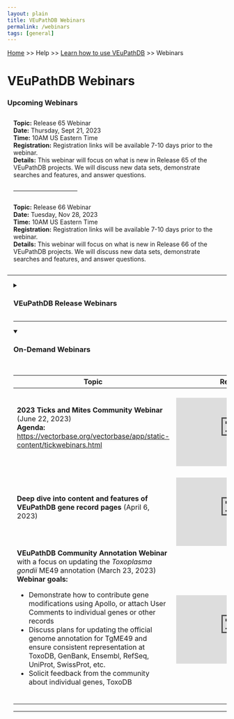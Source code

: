 ```yaml
---
layout: plain
title: VEuPathDB Webinars 
permalink: /webinars
tags: [general]
---
```

<style>
  div.contents {
    margin-left: 1em;
    margin-bottom: 1em;
  }
  div.contents p {
    line-height: 90%;
  }
  div.webinar {
    margin: 2em 0;
  }
</style>

<p><a href="/">Home</a> >> Help >> <a href="/a/app/static-content/landing.html">Learn how to use VEuPathDB</a> >> Webinars</p>

<h1 id="resources">VEuPathDB Webinars</h1>

<div class="static-content">

  <h3>Upcoming Webinars </h3>
  <div class="contents">

  <div class="anchor"><a name="release65"></a></div>
  <div class="webinar">
  <b>Topic:</b> Release 65 Webinar<br>
  <b>Date:</b> Thursday, Sept 21, 2023<br>
  <b>Time:</b> 10AM US Eastern Time<br>
  <b>Registration:</b> Registration links will be available 7-10 days prior to the webinar.  <br>
  <b>Details:</b> This webinar will focus on what is new in Release 65 of the VEuPathDB projects.  We will discuss new data sets, demonstrate searches and features, and answer questions.
  </div>    
  <hr style="width:30%; margin-left:0">  

  <div class="anchor"><a name="release66"></a></div>
  <div class="webinar">
  <b>Topic:</b> Release 66 Webinar<br>
  <b>Date:</b> Tuesday, Nov 28, 2023<br>
  <b>Time:</b> 10AM US Eastern Time<br>
  <b>Registration:</b> Registration links will be available 7-10 days prior to the webinar.  <br>
  <b>Details:</b> This webinar will focus on what is new in Release 66 of the VEuPathDB projects.  We will discuss new data sets, demonstrate searches and features, and answer questions.
  </div>    

  <!-- <div class="anchor"><a name="release67"></a></div>
  <div class="webinar">
  <b>Topic:</b> Release 67 Webinar<br>
  <b>Date:</b> Thursday Feb 15th, 2024<br>
  <b>Time:</b> 10AM US Eastern Time<br>
  <b>Registration:</b> Registration links will be available 7-10 days prior to the webinar.  <br>
  <b>Details:</b> This webinar will focus on what is new in Release 67 of the VEuPathDB projects.  We will discuss new data sets, demonstrate searches and features, and answer questions.
  </div>    
  <hr style="width:30%; margin-left:0">

  <div class="anchor"><a name="release68"></a></div>
  <div class="webinar">
  <b>Topic:</b> Release 68 Webinar<br>
  <b>Date:</b> Thursday April 18th, 2024<br>
  <b>Time:</b> 10AM US Eastern Time<br>
  <b>Registration:</b> Registration links will be available 7-10 days prior to the webinar.  <br>
  <b>Details:</b> This webinar will focus on what is new in Release 68 of the VEuPathDB projects.  We will discuss new data sets, demonstrate searches and features, and answer questions.
  </div>    
  <hr style="width:30%; margin-left:0">

  <div class="anchor"><a name="release69"></a></div>
  <div class="webinar">
  <b>Topic:</b> Release 69 Webinar<br>
  <b>Date:</b> Thursday June 20th, 2024<br>
  <b>Time:</b> 10AM US Eastern Time<br>
  <b>Registration:</b> Registration links will be available 7-10 days prior to the webinar.  <br>
  <b>Details:</b> This webinar will focus on what is new in Release 69 of the VEuPathDB projects.  We will discuss new data sets, demonstrate searches and features, and answer questions.
  </div>    
  <hr style="width:30%; margin-left:0">

  <div class="anchor"><a name="release70"></a></div>
  <div class="webinar">
  <b>Topic:</b> Release 70 Webinar<br>
  <b>Date:</b> Thursday Aug 22th, 2024<br>
  <b>Time:</b> 10AM US Eastern Time<br>
  <b>Registration:</b> Registration links will be available 7-10 days prior to the webinar.  <br>
  <b>Details:</b> This webinar will focus on what is new in Release 70 of the VEuPathDB projects.  We will discuss new data sets, demonstrate searches and features, and answer questions.
  </div>    
  <hr style="width:30%; margin-left:0">

  <div class="anchor"><a name="release71"></a></div>
  <div class="webinar">
  <b>Topic:</b> Release 71 Webinar<br>
  <b>Date:</b> Thursday Oct 24th, 2024<br>
  <b>Time:</b> 10AM US Eastern Time<br>
  <b>Registration:</b> Registration links will be available 7-10 days prior to the webinar.  <br>
  <b>Details:</b> This webinar will focus on what is new in Release 71 of the VEuPathDB projects.  We will discuss new data sets, demonstrate searches and features, and answer questions.
  </div>-->

  </div> <!--closing div contents for Upcoming Webinars -->

<!--<hr>  ==== UPCOMING WEBINARS =============================== -->
 
<!-- ======use this space for upcoming Webinars details and registrations ======
<h3>Upcoming Webinars Details and Registration</h3>
Release webinar dates are subject to change due to production issues that may arise during a release.  Registration links will be available 7-10 days prior to a release webinar.
  
<div class="contents">

   
  example =  
  <hr style="width:30%; margin-left:0">  
  <div class="anchor"><a name="release62"></a></div>
  <div class="webinar">
  <b>Topic:</b> Release 62 Webinar<br>
  <b>Date:</b> Thursday March 16th, 2023<br>
  <b>Time:</b> 10AM US Eastern Time<br>
  <b>Registration:</b> <a href="https://youtu.be/2KHOjE3POXo" target="_blank">https://youtu.be/2KHOjE3POXo</a> <br>
  <b>Details:</b> This webinar will focus on what is new in Release 62 of the VEuPathDB projects.  We will discuss new data sets, demonstrate searches and features, and answer questions.
  </div>

</div>-->

<hr>  <!-- =========== PREVIOUS WEBINARS  ======================== -->

<div class="anchor"><a name="release"></a></div>
<div class="contents">
<details closed>
<summary><h3>VEuPathDB Release Webinars</h3></summary>
<b>VEuPathDB release webinars focus on what is new in each release of the VEuPathDB project, including new datasets, demonstrations of searches and features, and a question-answer session.</b> <br>
<ul>
<li><b>Release 64 Webinar</b> (July 20, 2023): <a href="https://youtu.be/varDu6ZkI40" target="_blank">https://youtu.be/varDu6ZkI40</a></li>
<li><b>Release 63 Webinar</b> (May 11, 2023): <a href="https://youtu.be/vbm7AgIKvgI" target="_blank">https://youtu.be/vbm7AgIKvgI</a></li>
<li><b>Release 62 Webinar</b> (March 16, 2023): <a href="https://youtu.be/2KHOjE3POXo" target="_blank">https://youtu.be/2KHOjE3POXo</a></li>
<li><b>Release 61 Webinar</b> (December 21, 2022): <a href="https://youtu.be/B-XZ8LWf220" target="_blank">https://youtu.be/B-XZ8LWf220</a></li>
<li><b>Release 60 Webinar</b> (November 17, 2022): <a href="https://youtu.be/JqYu2ug9PWo" target="_blank">https://youtu.be/JqYu2ug9PWo</a></li>
<li><b>Release 59 Webinar</b> (September 15, 2022): <a href="https://youtu.be/PqYCrWFptCs" target="_blank">https://youtu.be/PqYCrWFptCs</a></li>
<li><b>Release 58 Webinar</b> (June 30, 2022): <a href="https://youtu.be/9bXMZQr1myU" target="_blank">https://youtu.be/9bXMZQr1myU</a></li>
<li><b>Release 57 Webinar</b> (April 28, 2022): <a href="https://youtu.be/56eduSdIP6s" target="_blank">https://youtu.be/56eduSdIP6s</a></li>
<li><b>Release 56 Webinar</b> (February 24, 2022): <a href="https://youtu.be/PANxoBp3Wf0" target="_blank">https://youtu.be/PANxoBp3Wf0</a></li>
<li><b>Release 55 Webinar</b> (Dec 9, 2021): <a href="https://youtu.be/6n45Ie8Mbs0" target="_blank">https://youtu.be/6n45Ie8Mbs0</a></li>
<li><b>Release 54 Webinar</b> (Sept 16, 2021): <a href="https://youtu.be/qm3Pq86VwM4" target="_blank">https://youtu.be/qm3Pq86VwM4</a></li>
<li><b>Release 53 Webinar</b> (August 5, 2021): <a href="https://youtu.be/oriU3ZpG40s" target="_blank">https://youtu.be/oriU3ZpG40s</a></li>
<li><b>Release 52 Webinar</b> (May 27, 2021): <a href="https://youtu.be/c0kOezp0_ao" target="_blank">https://youtu.be/c0kOezp0_ao</a></li>
<li><b>Release 51 Webinar</b> (March 31, 2021): <a href="https://youtu.be/6v6x4PSP4Jc" target="_blank">https://youtu.be/6v6x4PSP4Jc</a></li>
<li><b>Release 50 Webinar</b> (December 17, 2020): <a href="https://youtu.be/5leMraRnnpk" target="_blank">https://youtu.be/5leMraRnnpk</a></li>
<li><b>Release 49 Webinar</b> (November 12, 2020): <a href="https://youtu.be/VJSLVSBuz-A" target="_blank">https://youtu.be/VJSLVSBuz-A</a></li>
<li><b>Release 48 Webinar</b> (September 3, 2020): <a href="https://youtu.be/sFZFTcM0POs" target="_blank">https://youtu.be/sFZFTcM0POs</a></li>
<li><b>Release 47 Webinar</b> (June 10, 2020): <a href="https://youtu.be/Ab0V1ojYono" target="_blank">https://youtu.be/Ab0V1ojYono</a></li>
</ul><br>
</details>
  <hr>  

<div class="anchor"><a name="On-Demand Webinars"></a></div>
  <details open>
    <summary><h3>On-Demand Webinars</h3> </summary>
    <br>
    <table class="hor-minimalist-a">
        <thead>
          <tr>
            <th class="event">Topic</th>
            <th class="recording">Recording</th>
          </tr>
        </thead>
        <tbody>         
          <tr>
           <td><b>2023 Ticks and Mites Community Webinar</b> (June 22, 2023)<br><b>Agenda:</b> <a href="https://vectorbase.org/vectorbase/app/static-content/tickwebinars.html">https://vectorbase.org/vectorbase/app/static-content/tickwebinars.html</a> <br></td>
           <td><br><iframe width="280" height="157" src="https://www.youtube.com/embed/6yapXQ8QaqE" title="YouTube video player" frameborder="0" allow="accelerometer; autoplay; clipboard-write; encrypted-media; gyroscope; picture-in-picture; web-share" allowfullscreen></iframe><br></td>
          </tr>  
          <tr>
           <td><b>Deep dive into content and features of VEuPathDB gene record pages</b> (April 6, 2023)<br></td>
           <td><br><iframe width="280" height="157" src="https://www.youtube.com/embed/-OJAFsWAy9Q" title="YouTube video player" frameborder="0" allow="accelerometer; autoplay; clipboard-write; encrypted-media; gyroscope; picture-in-picture; web-share" allowfullscreen></iframe><br></td>
          </tr>  
           <tr>
           <td><b>VEuPathDB Community Annotation Webinar</b> with a focus on updating the <i>Toxoplasma gondii</i> ME49 annotation (March 23, 2023)<br>
           <b>Webinar goals:</b><br>
           <ul>
           <li>Demonstrate how to contribute gene modifications using Apollo, or attach User Comments to individual genes or other records</li>
           <li>Discuss plans for updating the official genome annotation for TgME49 and ensure consistent representation at ToxoDB, GenBank, Ensembl, RefSeq, UniProt, SwissProt, etc.</li>
           <li>Solicit feedback from the community about individual genes, ToxoDB</li></ul><br></td>
           <td><br><iframe width="280" height="157" src="https://www.youtube.com/embed/TdI9MbN0Du8" title="YouTube video player" frameborder="0" allow="accelerometer; autoplay; clipboard-write; encrypted-media; gyroscope; picture-in-picture; web-share" allowfullscreen></iframe><br></td>
          </tr>     
        </tbody>
      </table>
        </details>  
        <hr>


<!--<div class="anchor"><a name="previous"></a></div>
<h3>On-Demand Webinars</h3>
<div class="contents">

<div class="anchor"><a name="ticks2023"></a></div>
<div class="webinar">
<b>2023 Ticks and Mites Community Webinar</b> (June 22, 2023)<br>
<b>Agenda:</b> <a href="https://vectorbase.org/vectorbase/app/static-content/tickwebinars.html">https://vectorbase.org/vectorbase/app/static-content/tickwebinars.html</a> <br>
<iframe width="280" height="157" src="https://www.youtube.com/embed/6yapXQ8QaqE" title="YouTube video player" frameborder="0" allow="accelerometer; autoplay; clipboard-write; encrypted-media; gyroscope; picture-in-picture; web-share" allowfullscreen></iframe>
</div>

<div class="anchor"><a name="generecordpages"></a></div>
<div class="webinar">
<b>Deep dive into content and features of VEuPathDB gene record pages</b> (April 6, 2023)<br>
<b>Recording:</b> <a href="https://youtu.be/-OJAFsWAy9Q" target="_blank">https://youtu.be/-OJAFsWAy9Q</a> <br>
</div>

<div class="anchor"><a name="toxoannotation"></a></div>
<div class="webinar">
<b>Topic:</b> VEuPathDB Community Annotation Webinar with a focus on updating the <i>Toxoplasma gondii</i> ME49 annotation<br>
<b>Date:</b> March 23, 2023<br>
<b>Recording:</b> <a href="https://youtu.be/TdI9MbN0Du8" target="_blank">https://youtu.be/TdI9MbN0Du8</a> <br>
<b>Webinar goals:</b><br>
<ul>
<li>Demonstrate how to contribute gene modifications using Apollo, or attach User Comments to individual genes or other records</li>
<li>Discuss plans for updating the official genome annotation for TgME49 and ensure consistent representation at ToxoDB, GenBank, Ensembl, RefSeq, UniProt, SwissProt, etc.</li>
<li>Solicit feedback from the community about individual genes, ToxoDB</li>
</ul>
</div>

<div class="anchor"><a name="Enrich2023"></a></div>
<div class="webinar">
<b>Topic:</b> Enrichment Analysis Tools in VEuPathDB<br>
<b>Date:</b> Febuary 23, 2023<br>
<b>Recording:</b> <a href="https://youtu.be/_aLYAEaApJY" target="_blank">https://youtu.be/_aLYAEaApJY</a> <br>
<b>Handouts:</b> 
<ul>
<li><a href="{{'/documents/23FEB23_Gene_function_enrichment.pdf' | absolute_url}}">Gene function enrichment slides</a><br></li>
<li><a href="{{'/documents/23FEB23_ECnummbers.pdf' | absolute_url}}">EC numbers slide</a><br></li>
</ul>
<b>Description:</b> This webinar will focus on the post-searches enrichment tools. Functional enrichment are never far away from the gene result in VEuPathDB sites. Learn to deploy the enrichment tools and enrichment results to guide the next steps in your research project. 
</div>

<div class="anchor"><a name="#Strats2023"></a></div>
<div class="webinar">
<b>Topic:</b> The Search Strategy System<br>
<b>Date:</b> February 2, 2023<br>
<b>Recording:</b> <a href="https://youtu.be/ipJ3FCYodCw" target="_blank">https://youtu.be/ipJ3FCYodCw</a> <br>
<b>Description:</b> This webinar focused on the search strategy system. We presented a general background, and demonstrated the preconfigured searches with an emphasis on how to use the system to answer your own biological questions or support your own hypotheses.<br>
</div>

<div class="anchor"><a name="apollo2022"></a></div>
<div class="webinar">
<b>Topic:</b> VEuPathDB Apollo Annotation and Curation<br>
<b>Date:</b> May 25, 2022<br>
<b>Recording:</b> <a href="https://youtu.be/sHn_qOCYQ38" target="_blank">https://youtu.be/sHn_qOCYQ38</a><br>
<b>Description:</b> <br>
<ul>
<li>Apollo navigation and main tools</li>
<li>Structural and functional annotations</li>
<li>Evidence as tracks and Galaxy</li>
</ul>
</div>

<div class="anchor"><a name="ticks2022"></a></div>
<div class="webinar">
<b>Topic:</b>  2022 Ticks and Tick-Borne Pathogens Open Community Webinar Series<br>
<b>Date:</b> 8 March to 14 June, 2022<br>
<b>Agenda and recordings:</b> <a href="https://veupathdb.org/veupathdb/app/static-content/tickwebinars.html">https://veupathdb.org/veupathdb/app/static-content/tickwebinars.html</a><br>
</div>

<div class="anchor"><a name="vect4"></a></div>
<div class="webinar">
<b>Topic:</b> Analyzing your own data in VectorBase<br>
<b>Date:</b> June 10, 2021<br>
<b>Recording:</b> <a href="https://youtu.be/07Z4DteNSPo">https://youtu.be/07Z4DteNSPo</a><br>
<b>Handouts:</b> 
<ul>
<li><a href="{{'/documents/10June2021_Galaxy0_webinar.pdf' | absolute_url}}">Galaxy 0: Setting up a VectorBase Galaxy account</a><br></li>
<li><a href="{{'/documents/10June2021_Galaxy1_webinar.pdf' | absolute_url}}">Galaxy 1: Uploading data and starting a workflow</a><br></li>
<li><a href="{{'/documents/10June2021_Galaxy2_webinar.pdf' | absolute_url}}">Galaxy 2: View & interpret the results</a><br></li>
</ul>
<b>Description:</b> This webinar describes how you can analyze your own data in VectorBase:
<ul>
<li>Introduction to differential expression</li>
<li>RNAseq analysis in Galaxy</li>
<li>RNAseq result export to VectorBase</li>
<li>Exploring your RNAseq data in VectorBase</li>
<li>Go enrichment analysis</li>
</ul>
</div>
  
<div class="anchor"><a name="BRC6"></a></div>
<div class="webinar">
<b>Topic:</b> The Bioinformatic Resource Centers Webinar Series: Bacterial Resp. Pathogens & PATRIC<br>
<b>Date:</b> June 1 2021<br>
<b>Recording Link:</b> <a href="https://youtu.be/GKNR3dViCcw">https://youtu.be/GKNR3dViCcw</a><br>
<b>Description:</b> This webinar will focus on respiratory pathogens and introduce users to bioinformatic resources available at the Pathosystems Resource Integration Center.
</div>

<div class="anchor"><a name="vect3"></a></div>
<div class="webinar">
<b>Topic:</b> Exploring Transcriptomic Data in VectorBase<br>
<b>Date:</b> May 20, 2021<br>
<b>Recording Link:</b> <a href="https://youtu.be/Sp7GAjSgDPs">https://youtu.be/Sp7GAjSgDPs</a><br>
<b>Handout: </b> <a href="{{'/documents/Transcriptomics_VectorBase_webinar2021_QAndA_Report.xlsx' | absolute_url}}">QandA webinar report</a><br>
<b>Description:</b> This webinar describes how to explore transcriptomic data including:
<ul>
<li>Exploring RNAseq searches</li>
<li>Exploring microarray searches</li>
<li>Exploring transcriptomic graphs</li>
<li>Exploring RNAseq data in the genome browser</li>
</ul>
</div>

<div class="anchor"><a name="BRC5"></a></div>
<div class="webinar">
<b>Topic:</b> The Bioinformatic Resource Centers Webinar Series: Enterovirus, Picornaviridae & ViPR<br>
<b>Date:</b> May 18 2021<br>
<b>Recording Link:</b> <a href="https://youtu.be/G6MaVi5G2qY">https://youtu.be/G6MaVi5G2qY</a><br>
<b>Description:</b> This webinar will focus on respiratory pathogens and introduce users to bioinformatic resources available at the Virus Pathogen Resource.
</div>
  
<div class="anchor"><a name="#microbiomedb2"></a></div>
<div class="webinar">
<b>Topic:</b> Web-based analysis of 16S rRNA microbiome data using Nephele and MicrobiomeDB<br>
<b>Date:</b> May 6, 2021<br>
<b>Recording Link:</b> <a href="https://vimeo.com/showcase/5598563/video/546055765">https://vimeo.com/showcase/5598563/video/546055765</a><br>
<b>Description:</b> This webinar will focus on using web resources to analyze 16s rRNA microbiome, specifically
<ul>
<li>Analyzing data in <a href="https://nephele.niaid.nih.gov/index">Nephele</a> - the National Institute of Allergy & Infectious Diseases microbiome analysis platform.</li>
<li>Exploring Nephele analyzed data in <a href="https://microbiomedb.org/">MicrobiomeDB</a>.</li>
</ul>
</div>

<div class="anchor"><a name="BRCfungi2"></a></div>
<div class="webinar">
<b>Topic:</b> The Bioinformatic Resource Centers Webinar Series: Aspergillus and FungiDB<br>
<b>Date:</b> May 4, 2021<br>
<b>Recording Link:</b> <a href="https://youtu.be/jHDliZnjpS8">https://youtu.be/jHDliZnjpS8</a><br>
<b>Description:</b> This webinar will focus on <i>Aspergillus</i> pathogens and introduce users to bioinformatic resources available at FungiDB.
</div>

<div class="anchor"><a name="BRC4"></a></div>
<div class="webinar">
<b>Topic:</b> The Bioinformatic Resource Centers Webinar Series: RSV, Pneumoviridae & ViPR<br>
<b>Date:</b> April 20, 2021<br>
<b>Recording:</b> <a href="https://youtu.be/Wv0xUZKLDHg">https://youtu.be/Wv0xUZKLDHg</a> <br>
<b>Description:</b> This webinar will focus on respiratory pathogens and introduce users to
bioinformatic resources available at the Virus Pathogen Resource.
</div>

<div class="anchor"><a name="vect2"></a></div>
<div class="webinar">
<b>Topic:</b> Building complex search strategies in VectorBase<br>
<b>Date:</b> April 15, 2021<br>
<b>Recording Link:</b> <a href="https://youtu.be/Z_PbgtU9C-k">https://youtu.be/Z_PbgtU9C-k</a><br>
<b>Handout: </b> <a href="{{'/documents/Strategies_Training_Module_VB_2021.pdf' | absolute_url}}">Introductory/101 guide to construct your first strategy</a><br>
<b>Description:</b> This webinar describes how to build search strategies, including:
<ul>
<li>Starting your first step</li>
<li>Adding steps</li>
<li>Boolean operations</li>
<li>Transforming results to orthologs</li>
<li>Downloading search results</li>
</ul>
</div>

<div class="anchor"><a name="BRC3"></a></div>
<div class="webinar">
<b>Topic:</b> The Bioinformatic Resource Centers Webinar Series: AMR, bacteria & PATRIC<br>
<b>Date:</b> March 30, 2021<br>
<b>Recording:</b> <a href="https://youtu.be/SaKKUIIwDG0">https://youtu.be/SaKKUIIwDG0</a><br>
<b>Description:</b> This webinar focused on respiratory pathogens and introduced users to bioinformatic resources available at the Pathosystems Resource Integration Center.
</div>

<div class="anchor"><a name="vect1"></a></div>
<div class="webinar">
<b>Topic:</b> Introduction to VectorBase for the beginner<br>
<b>Date:</b> March 25, 2021<br>
<b>Recording Link:</b> <a href="https://youtu.be/Ba4IUnrPOE0">https://youtu.be/Ba4IUnrPOE0</a><br>
<b>Handout: </b> <a href="https://static-content.veupathdb.org/documents/Guide_for_former_BioMart_users.pdf">Guide for former BioMart users</a><br>
<b>Description:</b> This webinar will cover VectorBase basics including
<ul>
<li>The home page</li>
<li>Site Search</li>
<li>Building your first search strategy</li>
<li>The gene page</li>
<li>Available tools and searches</li>
<li>The genome browser</li>
</ul>
</div>

<div class="anchor"><a name="BRC2"></a></div>
<div class="webinar">
<b>Topic:</b> The Bioinformatic Resource Centers Webinar Series: Coronaviridae & ViPR<br>
<b>Date:</b> March 16, 2021<br>
<b>Recording Link:</b> <a href="https://youtu.be/zB_wKXqn54U">https://youtu.be/zB_wKXqn54U</a><br><br>
<b>Description:</b> This webinar will focus on respiratory pathogens and introduce users to bioinformatic resources available at the Virus Pathogen Resource.
</div>

<div class="anchor"><a name="BRCfungi1"></a></div>
<div class="webinar">
<b>Topic:</b> The Bioinformatic Resource Centers Webinar Series: Coccidioides & FungiDB<br>
<b>Date:</b> March 2, 2021<br>
<b>Recording Link:</b> <a href="https://youtu.be/SEWk0BvaWkc">https://youtu.be/SEWk0BvaWkc</a><br>
<b>Description:</b> This webinar will feature a lecture from Dr. Bridget Barker from Northern Arizona University and introduce users to bioinformatic resources available at FungiDB.org.
</div>

<div class="anchor"><a name="BRC1"></a></div>
<div class="webinar">
<b>Topic:</b> The Bioinformatic Resource Centers Webinar Series: Influenza & IRD<br>
<b>Date:</b> February 16, 2021<br>
<b>Recording:</b><a href="https://youtu.be/VP7d1XYIWdM">https://youtu.be/VP7d1XYIWdM</a><br> <br>
<b>Description:</b> This webinar focused on respiratory pathogens and introduced users to bioinformatic resources available at the Influenza Research Database.
</div>

<div class="anchor"><a name="clinepi"></a></div>
<div class="webinar">
<b>Topic:</b> Clinical and Epidemiologic Data Exploration for Genomic Researchers<br>
<b>Date:</b> December 9, 2020<br>
<b>Recording Link:</b> <a href="https://youtu.be/fpGjAhLGn8Y">https://youtu.be/fpGjAhLGn8Y</a><br>
<b>Description:</b> In this webinar, we will cover key features and studies in ClinEpiDB that may be of interest to biologists working on infectious diseases.
</div>

<div class="anchor"><a name="microbiome"></a></div>
<div class="webinar">
<b>Topic:</b> Introduction to MicrobiomeDB<br>
<b>Date:</b> September 17, 2020<br>
<b>Recording Link: </b><a href="https://youtu.be/or0adtDmPhw">https://youtu.be/or0adtDmPhw</a> <br>
<b>Description:</b>This webinar covered basic usage of MicrobiomeDB.org and described some of its key features.<br>
</div>

<div class="anchor"><a name="metabo"></a></div>
<div class="webinar">
<b>Topic:</b> Metabolic Pathways in VEuPathDB<br>
<b>Date:</b> August 20, 2020<br>
<b>Recording Link: </b><a href="https://youtu.be/kHD0HbVwFfo">https://youtu.be/kHD0HbVwFfo</a> <br>
<b>Description:</b> This webinar focused on how to use and explore metabolic pathways in VEuPathDB sites.
<br>
</div>

<div class="anchor"><a name="complexstrat"></a></div>
<div class="webinar">
<b>Topic:</b> Building complex search strategies in VEuPathDB<br>
<b>Date:</b> August 13, 2020<br>
<b>Recording Link: </b><a href="https://youtu.be/OBQCI5_Y9jU">https://youtu.be/OBQCI5_Y9jU</a> <br>
<b>Handout: </b> <a href="https://static-content.veupathdb.org/documents/13August2020webinar.pdf">Building complex search strategies in FungiDB</a><br>
<b>Description:</b> This webinar will demonstrate how to integrate diverse data types in search strategies to answer biological questions and build testable hypotheses.
<br>
</div>

<div class="anchor"><a name="hostdb"></a></div>
<div class="webinar">
<b>Topic:</b> HostDB: finding host genes responding to infection<br>
<b>Date:</b> August 6, 2020<br>
<b>Recording Link: </b><a href="https://youtu.be/VdlzBcTyJ2U">https://youtu.be/VdlzBcTyJ2U</a> <br>
<b>Description:</b> This webinar will feature beta.HostDB.org and will showcase the types of available data to query host response to infection. 
<br>
</div>

<div class="anchor"><a name="proteomics"></a></div>
<div class="webinar">
<b>Topic:</b> Proteomics data in VEuPathDB<br>
<b>Date:</b> July 30, 2020<br>
<b>Recording Link: </b><a href="https://youtu.be/fXMs7mx3x5s">https://youtu.be/fXMs7mx3x5s</a> <br>
<b>Description:</b> This webinar will cover the types of proteomics data and searches available in VEuPathDB, including<br>
<ul>
<li>Peptides</li>
<li>Quantitative proteomics</li>
<li>Post translational modifications (PTMs)</li>
</ul>
</div>

<div class="anchor"><a name="snp"></a></div>
<div class="webinar">
<b>Topic:</b> Variant data in VEuPathDB<br>
<b>Date:</b> July 23, 2020<br>
<b>Recording Link: </b><a href="https://youtu.be/1ZUPQCCdhAg">https://youtu.be/1ZUPQCCdhAg</a> <br>
<b>Description:</b> This webinar will cover:<br>
<ul>
<li>Single nucleotide polymorphism searches</li>
<li>Copy number variation searches</li>
<li>Variant data visualizations</li>
</ul>
</div>

<div class="anchor"><a name="fungidb"></a></div>
<div class="webinar">
<b>Topic:</b> Introduction to FungiDB - Data and Functionality<br>
<b>Date:</b> July 16th, 2020<br>
<b>Recording Link: </b><a href="https://youtu.be/EAL_7uCPH3Q">https://youtu.be/EAL_7uCPH3Q</a> <br>
<b>Handout: </b> <a href="https://static-content.veupathdb.org/documents/FungiDBNavigatingmainpage.pdf">Anatomy of the main page</a><br>
<b>Description:</b> This webinar will cover:<br>
<ul>
<li>What type of data is in FungiDB</li>
<li>How we find out about data and schedule it for release</li>
<li>Demo of key searches</li>
<li>Demo of key search and analysis tools</li>
</ul>
</div>

<div class="anchor"><a name="rnaseq"></a></div>
<div class="webinar">
<b>Topic:</b> RNAseq searches in VEuPathDB<br>
<b>Date:</b> July 9th, 2020<br>
<b>Recording Link: </b><a href="https://youtu.be/D2NAqIz6Fug">https://youtu.be/D2NAqIz6Fug</a> <br>
<b>Description:</b> This webinar will demonstrate how to search for under differential expression with RNAseq datasets. 
<br>
</div>

<div class="anchor"><a name="ortho"></a></div>
<div class="webinar">
<b>Topic:</b> Orthology searches and OrthoMCL<br>
<b>Date:</b> July 2nd, 2020<br>
<b>Recording Link: </b><a href="https://youtu.be/KYD44dBteSs">https://youtu.be/KYD44dBteSs</a> <br>
<b>Description:</b> This webinar will demonstrate how to search for homolog genes. 
<br>
</div>

<div class="anchor"><a name="phenotypic"></a></div>
<div class="webinar">
<b>Topic:</b> Searching Phenotypic datasets in VEuPathDB<br>
<b>Date:</b> June 25, 2020<br>
<b>Recording Link: </b><a href="https://youtu.be/0KNatBANi94" target="_blank">https://youtu.be/0KNatBANi94</a> <br>
<b>Description:</b> This webinar gives an overview of phenotypic data on VEuPathDB sites, including representation of data on gene pages and searches that access all data so that you can find all genes with a certain phenotype.  Phenotype data on our sites is based on cellular imaging experiments, and mutagenesis studies (among others).
<br>
</div>

<div class="anchor"><a name="special"></a></div>
<div class="webinar">
<b>Topic:</b> Special event: Introduction for VectorBase users<br>
<b>Date:</b> June 18, 2020<br>
<b>Recording Link: </b><a href="https://youtu.be/nETsJDwFxBA" target="_blank">https://youtu.be/nETsJDwFxBA</a> <br>
<b>Description:</b> Topics covered included:
<br>
<ul>
<li>Tour of the new (beta) website layout and organization</li>
<li>Overview of the new tools</li>
<li>Process for new data set incorporation</li>  
</ul>
</div>

<div class="anchor"><a name="mapveu"></a></div>
<div class="webinar">
<b>Topic:</b> MapVEu: population biology map filtering and searches<br>
<b>Date:</b> June 11, 2020<br>
<b>Recording link: </b><a href="https://youtu.be/XhnUuDN7CLo" target="_blank">https://youtu.be/XhnUuDN7CLo</a> <br> 
<b>Description:</b> This webinar will demonstrate how to use the MapVEu tool in VEuPathDB. Topics covered will include:
<br>
<ul>
<li>Basic MapVEu navigation</li>
<li>Filtering data in the map</li>
<li>Exploring record details</li>  
</ul>
</div>

<div class="anchor"><a name="motif"></a></div>
<div class="webinar">
<b>Topic:</b> Motif searches and regular expressions in VEuPathDB<br>
<b>Date:</b> June 4, 2020<br>
<b>Recording link: </b><a href="https://youtu.be/kaQbEdtjIew" target="_blank">https://youtu.be/kaQbEdtjIew</a> <br> 
<b>Handout: </b> <a href="https://static-content.veupathdb.org/documents/Handout1-Webinar-4-June-2020.pdf">Motifs and regular expressions 1</a><br>
<b>Handout: </b> <a href="https://static-content.veupathdb.org/documents/Handout2-Webinar-4-June-2020.pdf">Motifs and regular expressions 2</a><br>
<b>Handout: </b> <a href="https://static-content.veupathdb.org/documents/Handout3-Webinar-4-June-2020.pdf">Motifs and regular expressions 3</a><br>
<b>Handout: </b> <a href="https://static-content.veupathdb.org/documents/Regular-Expressions-slides.pdf">Motifs and regular expressions presentation slides</a><br>
<b>Description:</b> This webinar will describe the different available motif searches including regular expressions in VEuPathDB. Topics covered will include:
<br>
<ul>
  <li>InterPro domains</li>
  <li>InterPro domain searches</li>
  <li>Regular expressions</li>  
  <li>Regular expressions searches</li>
</ul>
</div>

<div class="anchor"><a name="GO"></a></div>
<div class="webinar">
<b>Topic:</b> GO and other enrichment analyses in VEuPathDB<br>
<b>Date:</b> May 28, 2020<br>
<b>Recording Link: </b><a href="https://youtu.be/l5Uf49T9AF4" target="_blank">https://youtu.be/l5Uf49T9AF4</a> <br>
<b>Handout: </b> <a href="https://static-content.veupathdb.org/documents/27May2020VEuPathDBWebinarfinal.pdf">Enrichment Analysis in VEuPathDB</a><br>
<b>Additional Details:</b> This webinar will guide you through the process of running enrichment analyses in VEuPathDB. Topics covered will include:
<br>
<ul>
<li>Gene ontology</li>
<li>GO enrichment</li>
<li>Metabolic pathway enrichment</li>
</ul>
</div>

<div class="anchor"><a name="apollo"></a></div>
<div class="webinar">
<b>Topic:</b> Manual gene annotation in Apollo<br>
<b>Date:</b> May 21, 2020<br>
<b>Recording Link: </b><a href="https://youtu.be/RMXZDBMh8Fo" target="_blank">https://youtu.be/RMXZDBMh8Fo</a> <br>
<b>Description:</b> This webinar will guide you through the process of updating and fixing gene models based on underlying data. Topics covered will include:
<br>
<ul>
<li>How to add new gene models</li>
<li>How to alter the structure of a gene</li>
<li>How to use underlying data to support structural changes</li>
</ul>
</div>

<div class="anchor"><a name="galaxy"></a></div>
<div class="webinar">
<b>Topic:</b> Running a Galaxy workflow and integrating data into VEuPathDB<br>
<b>Date:</b> May 14, 2020<br>
<b>Recording Link: </b><a href="https://youtu.be/k15AJlZpNH8" target="_blank">https://youtu.be/k15AJlZpNH8</a> <br>
<b>Handout: </b> <a href="https://static-content.veupathdb.org/documents/14May2020_How-to-set-an-account-in-VEuPathDB-Galaxy.pdf">How to set up an account in VEuPathDB Galaxy</a><br>
<b>Handout: </b> <a href="https://static-content.veupathdb.org/documents/14May2020_RNA-sequence-data-analysis-in-VEuPathDB-Galaxy-Part-1.pdf">RNA sequence data analysis in VEuPathDB Galaxy Part 1</a><br>
<b>Handout: </b> <a href="https://static-content.veupathdb.org/documents/14May2020_RNA-sequence-data-analysis-in-VEuPathDB-Galaxy-Part-2.pdf">RNA sequence data analysis in VEuPathDB Galaxy Part 2</a><br>
<b>Description:</b> This webinar will guide you through the process of running a workflow in galaxy and exporting the results to your VEuPathDB workspace.
</div>

<div class="anchor"><a name="strategies"></a></div>
<div class="webinar">
<b>Topic:</b> Building search strategies in VEuPathDB<br>
<b>Date:</b> May 7th, 2020<br>
<b>Recording Link: </b><a href="https://youtu.be/hmTzUUibSeY" target="_blank">https://youtu.be/hmTzUUibSeY</a> <br>
<b>Handout: </b> <a href="https://static-content.veupathdb.org/documents/07May2020-Strategies-in-PlasmoDB.pdf">Building Strategies- example in PlasmoDB</a><br>
<b>Handout: </b> <a href="https://static-content.veupathdb.org/documents/07May2020_Building-search-strategies-in-FungiDB.pdf">Building search strategies in FungiDB</a><br>
<b>Additional Details:</b> This webinar will guide you through the process of building search strategies in VEuPathDB resources. Topics covered will include:
<br>
<ul>
<li>Running searches</li>
<li>Combining searches in your strategy space</li>
<li>Editing steps in your search strategy</li>
<li>Examining results of search strategies</li>
<li>Analyzing search strategy results (eg. GO enrichment)</li>
</ul>
</div>

<div class="anchor"><a name="interpreting"></a></div>
<div class="webinar">
<b>Topic:</b> Interpreting RNAseq data in the genome browser<br>
<b>Date:</b> April 30, 2020<br>
<b>Recording Link: </b><a href="https://youtu.be/W-HKQMq2_tI" target="_blank">https://youtu.be/W-HKQMq2_tI</a> <br>
<b>Description:</b> This webinar will guide you through the process of viewing RNA-seq coverage tracks in the genome browser and how to use this data to examine gene structure. Specifically the webinar will cover:
<br>
<ul>
<li>Loading RNA-seq and viewing data tracks</li>
<li>Loading and viewing splice junction tracks</li>
<li>Interpreting RNA-seq results to confirm gene models and propose alternative ones</li>
</ul>
</div>

<div class="anchor"><a name="browser"></a></div>
<div class="webinar">
<b>Topic:</b> Introduction to the genome browser in VEuPathDB<br>
<b>Date:</b> April 23, 2020<br>
<b>Recording Link: </b><a href="https://youtu.be/GfV1LrycO7Y" target="_blank">https://youtu.be/GfV1LrycO7Y</a> <br>
<b>Description:</b> This webinar will introduce you to the genome browser in VEuPathDB resources. Topics covered will include:<br>
<ul>
<li>How to get started with JBrowse</li>
<li>How to add tracks</li>
<li>How to search in JBrowse</li>
<li>How to move around</li>
<li>How to load your own data</li>
</ul>
</div>

<div class="anchor"><a name="introduction"></a></div>
<div class="webinar">
<b>Topic:</b> Introduction to VEuPathDB resources<br>
<b>Date:</b> April 16, 2020<br>
<b>Recording Link: </b><a href="https://youtu.be/YprhSDTvsEE" target="_blank">https://youtu.be/YprhSDTvsEE</a> <br>
<b>Description:</b> This webinar will introduce you to VEuPathDB resources and highlight some of the tools available to you to explore and analyze underlying data.  Topics covered will include:<br>
<ul>
<li>How to get started</li>
<li>RNAseq searches</li>
<li>MapVEu</li>
<li>Phenotype data</li>
<li>Galaxy tools</li>
</ul>
</div>-->










